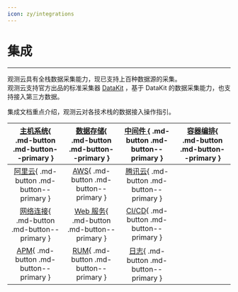 ```yaml
---
icon: zy/integrations
---
```


# 集成

---

观测云具有全栈数据采集能力，现已支持上百种数据源的采集。<br/>
观测云支持官方出品的标准采集器 [DataKit](../datakit/) ，基于 DataKit 的数据采集能力，也支持接入第三方数据。

集成文档重点介绍，观测云对各技术栈的数据接入操作指引。

|      [主机系统](./host/index.md){ .md-button .md-button--primary }       | [数据存储](./datastorage/index.md){ .md-button .md-button--primary } |  [ 中间件 ](./middleware/index.md){ .md-button .md-button--primary }  | [容器编排](./container/index.md){ .md-button .md-button--primary } |
| :----------------------------------------------------------------------: | :------------------------------------------------------------------: | :-------------------------------------------------------------------: | :----------------------------------------------------------------: |
|      [阿里云](./aliyun/index.md){ .md-button .md-button--primary }       |       [AWS](./aws/index.md){ .md-button .md-button--primary }        | [腾讯云](./tencent-cloud/index.md){ .md-button .md-button--primary }  |                                                                    |
|     [网络连接](./network/index.md){ .md-button .md-button--primary }     | [Web 服务](./webservice/index.md){ .md-button .md-button--primary }  |      [CI/CD](./cicd/index.md){ .md-button .md-button--primary }       |                                                                    |
| [APM](./apm/index.md){ .md-button .md-button--primary } |    [RUM](./rum/index.md){ .md-button .md-button--primary }     | [日志](./logs/index.md){ .md-button .md-button--primary } |                                                                    |



